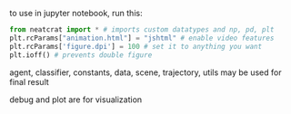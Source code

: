 to use in jupyter notebook, run this:

```python
from neatcrat import * # imports custom datatypes and np, pd, plt
plt.rcParams["animation.html"] = "jshtml" # enable video features
plt.rcParams['figure.dpi'] = 100 # set it to anything you want
plt.ioff() # prevents double figure
```

agent, classifier, constants, data, scene, trajectory, utils may be used for final result

debug and plot are for visualization
